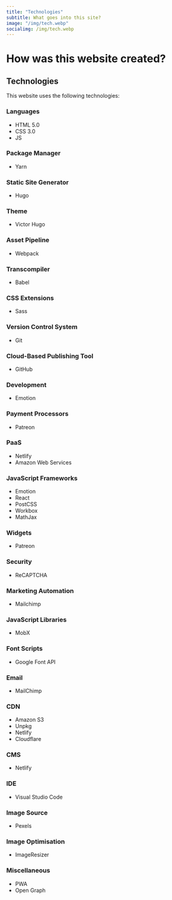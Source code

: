 ```yaml
---
title: "Technologies"
subtitle: What goes into this site?
image: "/img/tech.webp"
socialimg: /img/tech.webp
---
```


# How was this website created?

## Technologies

This website uses the following technologies:

### Languages

- HTML 5.0
- CSS 3.0
- JS

### Package Manager

- Yarn

### Static Site Generator

- Hugo

### Theme

- Victor Hugo

### Asset Pipeline

- Webpack

### Transcompiler

- Babel

### CSS Extensions

- Sass

### Version Control System

- Git

### Cloud-Based Publishing Tool

- GitHub

### Development

- Emotion

### Payment Processors

- Patreon

### PaaS

- Netlify
- Amazon Web Services

### JavaScript Frameworks

- Emotion
- React
- PostCSS
- Workbox
- MathJax

### Widgets

- Patreon

### Security

- ReCAPTCHA

### Marketing Automation

- Mailchimp

### JavaScript Libraries

- MobX

### Font Scripts

- Google Font API

### Email

- MailChimp

### CDN

- Amazon S3
- Unpkg
- Netlify
- Cloudflare

### CMS

- Netlify

### IDE

- Visual Studio Code

### Image Source

- Pexels

### Image Optimisation

- ImageResizer

### Miscellaneous

- PWA
- Open Graph
